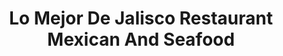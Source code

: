 ---
layout: place
title: "Lo Mejor De Jalisco Restaurant Mexican And Seafood"
permalink: /california/santa-maria/lo-mejor-de-jalisco-restaurant-mexican-and-seafood.html
stateAbbr: CA
stateName: California
cityName: Santa Maria
seo:
  name: "Lo Mejor De Jalisco Restaurant Mexican And Seafood"
  type: Restaurant
  links: null
description: "Lo Mejor De Jalisco Restaurant Mexican And Seafood serves delicious sushi in Santa Maria, California. Try fresh Japanese dishes for a great dining experience. "
place_id: ChIJmf2BZJlr7IARKn9NvrY_FT0
photos:
  - name: >-
      places/ChIJmf2BZJlr7IARKn9NvrY_FT0/photos/AeeoHcKmeZtF-H2q8u6mzuQ3Lt3UI6QcE57PwJ39enovkb09MDdeYv8z6xQ2RhNTmRnwVKFZVvT_jVyTU7V-I_mxJ2tyzEqept0XiIlNi6pY-90EfLiFroQMWPgqLzUMUFFb_MCB2YbcPcm9T0-9p-khbZ9nADO3tq4NR9N0CFYyQzcXKCtFJ5HkIsb7Jppu1MWjj1hxMHKS7jG9TkPzZVjh5roouN4nOGQrPhARNCyPHy-1WksJe0gN5sldhcfVOu1hFpM4ikxKEuy9HrO_QfXFIPhiut9M1yM2uB1hMoVnTgJpqowH3cpAvNHMAeyQ9n_A_IszydmMJDi9hMl8-N3TpyxSjKrVKL8zxU-8rgH09r8vbXrexOfGZPFPt0207cPdm6VS6fm2PGCVGC30_kJeHLcYhU-Fx_RHxS5riSdkmTv-h4Ov
    widthPx: 4032
    heightPx: 3024
    authorAttributions:
      - displayName: Mariano Borjas III
        uri: https://maps.google.com/maps/contrib/105593553662693246711
        photoUri: >-
          https://lh3.googleusercontent.com/a-/ALV-UjWdy337VuE0pTe2TN_33aQYAaF8rClLM2O3V7mrrvpj3JFgoPsk9g=s100-p-k-no-mo
    flagContentUri: >-
      https://www.google.com/local/imagery/report/?cb_client=maps_api_places.places_api&image_key=!1e10!2sCIHM0ogKEICAgICEtcHe7AE&hl=en-US
    googleMapsUri: >-
      https://www.google.com/maps/place//data=!3m4!1e2!3m2!1sCIHM0ogKEICAgICEtcHe7AE!2e10!4m2!3m1!1s0x80ec6b996481fd99:0x3d153fb6be4d7f2a
  - name: >-
      places/ChIJmf2BZJlr7IARKn9NvrY_FT0/photos/AeeoHcKDFkzxqDTNKUvX1QYwQGhrWZHEAk9zAD7En4CrVJp8CR0GfElfkxUfCZmTEN1WhLmaJieSh5sh4ofn50ImObMxQ7YP9Dh5Tkwqlec5Mmw1Hkpohas7KYCo7N9SKLXK46ViG9Co-yyGhVsfEMqe6uBVmknkjLleX_FtVWLbIwAtdJg9hNKg2mFtZNbx5tmqKmSh_UeQWKwCLM55Yt1CIFPzxbGgaRDVu7jN9tNki2nKlfRHxVg8-gvj3PHkbKGtX9V66YWinHmtIKPuUW67uXD3MHDaHF5Q0PiwwOIlqF1gHg
    widthPx: 3999
    heightPx: 3000
    authorAttributions:
      - displayName: Lo Mejor De Jalisco Restaurant Mexican And Seafood
        uri: https://maps.google.com/maps/contrib/107634454758708940402
        photoUri: >-
          https://lh3.googleusercontent.com/a/ACg8ocJfyr8YilmJRjWmuOURMZAURtllnV15SlnY9RmjOw3Gd-18Kw=s100-p-k-no-mo
    flagContentUri: >-
      https://www.google.com/local/imagery/report/?cb_client=maps_api_places.places_api&image_key=!1e10!2sAF1QipP4XFKF8g6hEpthVcKnxkh6HYHdBFtPDSVdGpYJ&hl=en-US
    googleMapsUri: >-
      https://www.google.com/maps/place//data=!3m4!1e2!3m2!1sAF1QipP4XFKF8g6hEpthVcKnxkh6HYHdBFtPDSVdGpYJ!2e10!4m2!3m1!1s0x80ec6b996481fd99:0x3d153fb6be4d7f2a
  - name: >-
      places/ChIJmf2BZJlr7IARKn9NvrY_FT0/photos/AeeoHcLFpDThh4TvsfD8VbK7KUlU3ldhLwAdk4J85pDFuYDeuU5bMQXMZ_NHXhTueH-yEBnx73_P_ylob8FIc8FDXI6-JE2B-PazIdGpcFead6LXBSCJqZATu4_9IDA1pG6STRJcW1ppHIF-ot7g-3Din7e5tE1eIi1on8MJhZx7WlK3btbYRHW8rvMOAtRYFPyG0MJaC5mMifwhTcsp4RqCnrOUVG0PeDxScbLeazLCX3cCOiaBbZ58nFNsd31mOh-HEFhtoheDk4irxRjbD_xeiEADxEOezpiXlmIS8EDVG0bVXwS6ywIN_MdM9CeXou4W4flBcN-bs5AaQihoZle-jcgh8tOzBXDbyRXztzQYhwmktuNsm8zasHlh8gLNWQ03-B3pk-P7QVwZmReAxpe3abuyyMHiZaY-4Up786hgRi8
    widthPx: 3957
    heightPx: 2968
    authorAttributions:
      - displayName: Kat Spaw
        uri: https://maps.google.com/maps/contrib/101987228787008760097
        photoUri: >-
          https://lh3.googleusercontent.com/a-/ALV-UjXj5RbWpu0H1pAGw4GYp-XnqMT1EtcaSjArMfRf8R3ngK9j_kw=s100-p-k-no-mo
    flagContentUri: >-
      https://www.google.com/local/imagery/report/?cb_client=maps_api_places.places_api&image_key=!1e10!2sCIHM0ogKEICAgIDr0-O5Xg&hl=en-US
    googleMapsUri: >-
      https://www.google.com/maps/place//data=!3m4!1e2!3m2!1sCIHM0ogKEICAgIDr0-O5Xg!2e10!4m2!3m1!1s0x80ec6b996481fd99:0x3d153fb6be4d7f2a
  - name: >-
      places/ChIJmf2BZJlr7IARKn9NvrY_FT0/photos/AeeoHcLMTxcBDLRKNoCB-xNhIt7tHtInJzKwoqnTMcylweLfmTJG5Okq8ekW3JngpZ6q5B2LCFwArxEGATwU_vX5yL9Z_vaUr8XLAJPocMQ-55cWvqHl-d0-axu-0NQcig0ZXBCi4-3wOKi04gm2D-D00GXyzBPahcO5xpd6yCUNUO4FRTbXl28nzAY6msU1HYs_zS-HEEesIDkvm6w-ocYnyev2w7sS6etCDcbVJ_FSlq4g36dIyPpMdvb7X9koCn9Tz8BVCP48KrQ4Oqa-SXZU88fpN90GP0nfCmWMFtdeUKoX13867tu_oQ22pgzDSWN9_Iz-DuZXU3ZulKKgIOfwxuj-Ddu8UyZgJlxJLgW3fXx0wyjEVGAPqKnM7g_e4rQEC3L0T0sIZ8fq9_Bh_sE0DvVC3U3KpXU-7WTmTRjZtV8
    widthPx: 4000
    heightPx: 3000
    authorAttributions:
      - displayName: Micheal Nading
        uri: https://maps.google.com/maps/contrib/105786836136958100969
        photoUri: >-
          https://lh3.googleusercontent.com/a-/ALV-UjUOIsDiDTXZL267BwwUPGm47bhCc6DgsHUBgvpRuiFgpX1oTYcDDA=s100-p-k-no-mo
    flagContentUri: >-
      https://www.google.com/local/imagery/report/?cb_client=maps_api_places.places_api&image_key=!1e10!2sCIHM0ogKEICAgID3pu3bNA&hl=en-US
    googleMapsUri: >-
      https://www.google.com/maps/place//data=!3m4!1e2!3m2!1sCIHM0ogKEICAgID3pu3bNA!2e10!4m2!3m1!1s0x80ec6b996481fd99:0x3d153fb6be4d7f2a
  - name: >-
      places/ChIJmf2BZJlr7IARKn9NvrY_FT0/photos/AeeoHcL2bZLech-We1Z_6AQvFJKbL85NRVS74Zp0Dqhw6cEtvoMSRCV9NbBLUf3LA-cQKqJDl1-3I10QPWwDmbgOain9miczGKJWDfew4tV1i8WJeTTO9l4QV-vclCMj51FFeOQzm2llFaSJzVR7nWbbO0-UnzAxsp7SGFG4wPX-4AJZygA-M5hSjUsKDMtYTdwPQwez-DSWrwhDEYSeTW0iGb1CSxdaIw29Yd0ekzv0dMnKB6T-YiAXgR0zjOCEBuGZEhBkypoX7jVhidyU3WWsqyrzoZkaF5LJTi5mJ_F1258gB1Q1pz6U2TFXu2Pw09i8dr7EZKrJyF19wO98i2Pim77_1-rM6aOQJj5GBMKhxavyXBqduzNS_9CcQrTWUzjkG2fOp6YG0te9vVqynesmmVk54_cx2Aj_HYdQnjGFZiUEoNeJ
    widthPx: 4000
    heightPx: 2992
    authorAttributions:
      - displayName: Tim Viken
        uri: https://maps.google.com/maps/contrib/116193722098313015629
        photoUri: >-
          https://lh3.googleusercontent.com/a-/ALV-UjVWVsnL_YT22zDE9IOswIvJmxXw_bARYIO4dvwk31yV7KPJZv0=s100-p-k-no-mo
    flagContentUri: >-
      https://www.google.com/local/imagery/report/?cb_client=maps_api_places.places_api&image_key=!1e10!2sCIHM0ogKEICAgIDj74KB1QE&hl=en-US
    googleMapsUri: >-
      https://www.google.com/maps/place//data=!3m4!1e2!3m2!1sCIHM0ogKEICAgIDj74KB1QE!2e10!4m2!3m1!1s0x80ec6b996481fd99:0x3d153fb6be4d7f2a
  - name: >-
      places/ChIJmf2BZJlr7IARKn9NvrY_FT0/photos/AeeoHcJ7BpkILS5-KhDBNasDlCiturTNG8Z4OEAo3keu6iQIm7eFU3P6yEdBtYkn2eQd6ynpw0VvE79JQnpQEQJIxY2skFpIVzJ8NRR7DSZLJ9KmXTKyWgM26LrU3URbz-YmEmBxRAWCrnX22Qds3wBPAUuN-B0rIxHamzfhTrgMkdKHvng2Slhy7V3GCnmqbaGRTxNEszn-ynbYeqjtGmxsGwBXhHmzq__EaXHz4c7jGL8WOHJNborSdGYnqjt7b68etB8bHTAJwt8ulSCAs298nwhsZRC3iIRRqONBn_m-LgsZLQileBmqpJQcMRNQ3hnllbUyc6pwXZOZdiTGcF9nQ0VCTCS3YIjr5B-hHU3x1DrmAQC0FWmsCOSkEtw8YHX728w4X14IogUM9cJltBj9yrG6aAvAVmC0R_2dtw8ARcQdg3U
    widthPx: 3456
    heightPx: 4608
    authorAttributions:
      - displayName: Charles Holden
        uri: https://maps.google.com/maps/contrib/103764965882918406826
        photoUri: >-
          https://lh3.googleusercontent.com/a-/ALV-UjVtbF4GdCdxTl3LVggDuEzY5YdE68KwA5Bf5FgPe_Gqgp_-yIdcYg=s100-p-k-no-mo
    flagContentUri: >-
      https://www.google.com/local/imagery/report/?cb_client=maps_api_places.places_api&image_key=!1e10!2sCIHM0ogKEICAgIC2-9b05gE&hl=en-US
    googleMapsUri: >-
      https://www.google.com/maps/place//data=!3m4!1e2!3m2!1sCIHM0ogKEICAgIC2-9b05gE!2e10!4m2!3m1!1s0x80ec6b996481fd99:0x3d153fb6be4d7f2a
  - name: >-
      places/ChIJmf2BZJlr7IARKn9NvrY_FT0/photos/AeeoHcJLdZpioeRsQYpjbsAc-TT2541Jm3D4--r6mnXvzpkRnNFiHLj62cNyvGjIUYiotPjl1vy5-ZYOYP47tLkXHs2Rm3rNBrOldwwsoIhaFW7gWSPBWvu9A0jN3_ecbbK3N7y4eTRoFIGU5QfSwAUSAs0ZhOKDRRUno-KxcwzPUL-cxTw07OoYd7VtEMVttKAI0OLZpzgNRC5UVZRqmr7tjeL-86hpRhxLFrho7M-uzPHyX6NpOqwcbngSQzs2onQIqBCyauBUpsXzoN3lJf7kSRq0fdvHNoqIdMaBmupqIFpqRgs2mjsxG7E6aAPWci_J4tTbuDV5xsb5bVjpGQ4AClfENEWjP8srvUyILBkcDu7MlsmGxsgyW2AcQhJF3i9zGn36wB-ysm8nhPAdb6KFrSrtkIYUvoRWU66NIXn-E_GMo2o
    widthPx: 3024
    heightPx: 4032
    authorAttributions:
      - displayName: Jose Cardenas
        uri: https://maps.google.com/maps/contrib/105531979235191373769
        photoUri: >-
          https://lh3.googleusercontent.com/a/ACg8ocKMLOxggtufYxd4veWiKiPR55XTnUjRILRwoYDO2N7_r5q_0w=s100-p-k-no-mo
    flagContentUri: >-
      https://www.google.com/local/imagery/report/?cb_client=maps_api_places.places_api&image_key=!1e10!2sCIHM0ogKEICAgID66LSavQE&hl=en-US
    googleMapsUri: >-
      https://www.google.com/maps/place//data=!3m4!1e2!3m2!1sCIHM0ogKEICAgID66LSavQE!2e10!4m2!3m1!1s0x80ec6b996481fd99:0x3d153fb6be4d7f2a
  - name: >-
      places/ChIJmf2BZJlr7IARKn9NvrY_FT0/photos/AeeoHcIzrx7qCJzURXo41WdxsKfxOEHJyopGz05iHz36GvWk_k6CEJ9tdj006F6Py7ai55YETWwgVZ7rvVKkUQK2qREk6kavbE1zAKaJx7oJIvp7GV34ln6o4ADk4WbK5J3ta_G3hbYTdGVbusQd4ueNKyhpEh8sPGd2Ijo52J07u8CUQwXO-mrv_M4_5SLgt7wqI0vilK9kWZoBB0mbrl5mR-P4ge7x_HZXSMPE_RkMt_i7YdZ83vYET6PGahW2OIXhQc1O6dkLp7HGEYkwQhJtfqykQ6Pxm_l2xjazOdWWh-0baqw7a235g1Q76O9dC0D-IL1TiiZI36FXXs2o97WZbxfeCNtxYqsbXOkeirkL0ZqLTYLWvNmdNwCH_Js5T0u7fa33cb41-L92N5I1Zt9IwYT0LugpU0Ti0h3k5Zy6cVHs-rA
    widthPx: 3024
    heightPx: 4032
    authorAttributions:
      - displayName: Abe 8A
        uri: https://maps.google.com/maps/contrib/100952219783880824941
        photoUri: >-
          https://lh3.googleusercontent.com/a/ACg8ocJvoTGoTeP0vwekxKTyigIcMjCr7ewqa9ymNpTbtezB4UGw7Vte=s100-p-k-no-mo
    flagContentUri: >-
      https://www.google.com/local/imagery/report/?cb_client=maps_api_places.places_api&image_key=!1e10!2sCIHM0ogKEICAgIDR9aGGgwE&hl=en-US
    googleMapsUri: >-
      https://www.google.com/maps/place//data=!3m4!1e2!3m2!1sCIHM0ogKEICAgIDR9aGGgwE!2e10!4m2!3m1!1s0x80ec6b996481fd99:0x3d153fb6be4d7f2a
  - name: >-
      places/ChIJmf2BZJlr7IARKn9NvrY_FT0/photos/AeeoHcIjsryf29qlZJ3-uiqPqtDWzhzodaUfIaPrrhcrTb1XxDCQpeqMT5bF4J9eFhhGExovi-1ZepHQPG82NIz4XTrmzLnQfdoJFjDNch5QrymiJwP8CPCEBl5XDEByZAIVJAYYD_1oz8iU78P9CqAYvORyYH1tIffK523LV1PqGifCs7SCMbeXm6sgTHH4uOm_xkfj9FkJWxhh0sSEHQKiUiYQdJVJS0E8ClAA7j_5ItyjwA00dx4B4R7_ft4zK_qU5xOB3-urS06jU4PKyMR9WGg_mrylp20Hey1C3NKelmhOobE5PvcMEd0WxkxeBVKT81pUWLmBOK9mpU0hx3kj-e28pIjeyWG8t447Z47ptmf2m0zNSBYSPZrqgVgGHk3jrzqEtEC_4DpgnBV-JB7AlAt-59Wnd69KrwyP8YlnzCMut2Y
    widthPx: 4000
    heightPx: 3000
    authorAttributions:
      - displayName: Dulce Morelos
        uri: https://maps.google.com/maps/contrib/107764760213663423204
        photoUri: >-
          https://lh3.googleusercontent.com/a-/ALV-UjXmW4x570_B-tAf2Ml6xoFUidl7z54JNx1WXWMdmU_JU3rOHi0G=s100-p-k-no-mo
    flagContentUri: >-
      https://www.google.com/local/imagery/report/?cb_client=maps_api_places.places_api&image_key=!1e10!2sCIHM0ogKEICAgIC1gPb6hgE&hl=en-US
    googleMapsUri: >-
      https://www.google.com/maps/place//data=!3m4!1e2!3m2!1sCIHM0ogKEICAgIC1gPb6hgE!2e10!4m2!3m1!1s0x80ec6b996481fd99:0x3d153fb6be4d7f2a
  - name: >-
      places/ChIJmf2BZJlr7IARKn9NvrY_FT0/photos/AeeoHcJFvba9qpayK66sZDh9QealwXHc9BG-jaM-TSPobo-rbzjj0WDut-GmelHV1ugadq20O-_AtP1sQKK2yvwhxqcBSgILSjrH7tbyN7VB7dBZATGDUmsZHCenq6j28faBnwg8asTzJTQXTAEHWDAet6D70JE_HWo8z_qrcEiquMqmBjev0qv9cZGRzA5IrH2i4sK7XNDx-uzeEwb7sINwoJhLQKEDzgMUBOnPNdPCZ_HgejPnU7uquGrUl1cKRhR68wXx_GTc6ftRRUO0FHbaP24J9JFiRkuRegPaWPVDy2fbX9Laj870oQ9LltqLtntspJgnNyj9KhhqxXfIHMlwDZPuLeRJPByeqOpXqm_EYCKUlaQzKjtUrA1Ybi2iubnT1ciDTPJz4A0P9_fJ7p2O_BtXQ4UPDphowAlDgmkGZ4lWtW0
    widthPx: 2268
    heightPx: 4032
    authorAttributions:
      - displayName: hillman chung
        uri: https://maps.google.com/maps/contrib/114351904267480003447
        photoUri: >-
          https://lh3.googleusercontent.com/a-/ALV-UjVE5Tax6KtlLuw3NqWKCIivlgp0koBHxsmQYiEOwWJU4PtSHZlzgw=s100-p-k-no-mo
    flagContentUri: >-
      https://www.google.com/local/imagery/report/?cb_client=maps_api_places.places_api&image_key=!1e10!2sCIHM0ogKEICAgIC1zPPg1gE&hl=en-US
    googleMapsUri: >-
      https://www.google.com/maps/place//data=!3m4!1e2!3m2!1sCIHM0ogKEICAgIC1zPPg1gE!2e10!4m2!3m1!1s0x80ec6b996481fd99:0x3d153fb6be4d7f2a
address: 116 Blosser Rd, Santa Maria, CA 93458, USA
street: 116 Blosser Rd
city: Santa Maria
state: CA
zip: '93458'
country: USA
neighborhood: null
latitude: '34.952592'
longitude: '-120.453418'
accessibility_options:
  wheelchairAccessibleParking: true
  wheelchairAccessibleEntrance: true
  wheelchairAccessibleRestroom: true
business_status: OPERATIONAL
name: Lo Mejor De Jalisco Restaurant Mexican And Seafood
google_maps_links:
  directionsUri: >-
    https://www.google.com/maps/dir//''/data=!4m7!4m6!1m1!4e2!1m2!1m1!1s0x80ec6b996481fd99:0x3d153fb6be4d7f2a!3e0
  placeUri: https://maps.google.com/?cid=4401494264933875498
  writeAReviewUri: >-
    https://www.google.com/maps/place//data=!4m3!3m2!1s0x80ec6b996481fd99:0x3d153fb6be4d7f2a!12e1
  reviewsUri: >-
    https://www.google.com/maps/place//data=!4m4!3m3!1s0x80ec6b996481fd99:0x3d153fb6be4d7f2a!9m1!1b1
  photosUri: >-
    https://www.google.com/maps/place//data=!4m3!3m2!1s0x80ec6b996481fd99:0x3d153fb6be4d7f2a!10e5
primary_type: Mexican Restaurant
opening_hours:
  regular:
    - 'Monday: 6:00 AM – 9:00 PM'
    - 'Tuesday: 6:00 AM – 9:00 PM'
    - 'Wednesday: 6:00 AM – 9:00 PM'
    - 'Thursday: 6:00 AM – 9:00 PM'
    - 'Friday: 6:00 AM – 9:00 PM'
    - 'Saturday: 6:00 AM – 9:00 PM'
    - 'Sunday: 6:00 AM – 9:00 PM'
  current:
    - 'Monday: 6:00 AM – 9:00 PM'
    - 'Tuesday: 6:00 AM – 9:00 PM'
    - 'Wednesday: 6:00 AM – 9:00 PM'
    - 'Thursday: 6:00 AM – 9:00 PM'
    - 'Friday: 6:00 AM – 9:00 PM'
    - 'Saturday: 6:00 AM – 9:00 PM'
    - 'Sunday: 6:00 AM – 9:00 PM'
secondary_opening_hours:
  regular:
    weekdayDescriptions: null
    type: null
  current:
    weekdayDescriptions: null
    type: null
phone: (805) 925-0194
price_level: PRICE_LEVEL_MODERATE
price_range: $10 &ndash; $20
rating: '4.4'
rating_count: 0
website: null
reviews: null
parking_options: null
payment_options: null
allow_dogs: null
curbside_pickup: null
delivery: null
dine_in: null
good_for_children: null
good_for_groups: null
good_for_sports: null
live_music: null
menu_for_children: null
outdoor_seating: null
reservable: null
restroom: null
serves_beer: null
serves_breakfast: null
serves_brunch: null
serves_cocktails: null
serves_coffee: null
serves_dinner: null
serves_dessert: null
serves_lunch: null
serves_vegetarian_food: null
serves_wine: null
takeout: null
update_category: essentials
summary: null

---